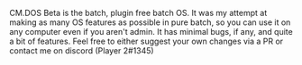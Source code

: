 CM.DOS Beta is the batch, plugin free batch OS.
It was my attempt at making as many OS features as possible in pure batch, so you can use it on any computer even if you aren't admin.
It has minimal bugs, if any, and quite a bit of features.
Feel free to either suggest your own changes via a PR or contact me on discord (Player 2#1345)

